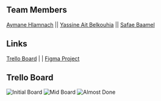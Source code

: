 ## Team Members
[Aymane Hlamnach](https://github.com/azuradara) ||
[Yassine Ait Belkouhia](https://github.com/YassineAitBelkouhia) ||
[Safae Baamel](https://github.com/sapae)
## Links
[Trello Board](https://trello.com/invite/b/RCxdtw7a/915ac83860798984cfec7d0713abfce2/brief1) | | [Figma Project](https://www.figma.com/file/exKvUn9tP7onvTFuHlVZkY/Staghert?node-id=2%3A112)
## Trello Board
![Initial Board](Trello/01.jpeg)
![Mid Board](Trello/02.jpeg)
![Almost Done](Trello/03.jpeg)
